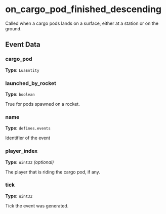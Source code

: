 # on_cargo_pod_finished_descending

Called when a cargo pods lands on a surface, either at a station or on the ground.

## Event Data

### cargo_pod

**Type:** `LuaEntity`

### launched_by_rocket

**Type:** `boolean`

True for pods spawned on a rocket.

### name

**Type:** `defines.events`

Identifier of the event

### player_index

**Type:** `uint32` *(optional)*

The player that is riding the cargo pod, if any.

### tick

**Type:** `uint32`

Tick the event was generated.

